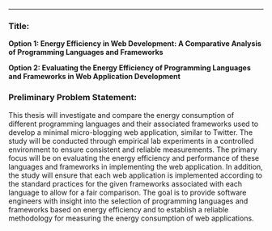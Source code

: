 
---
### Title:

**Option 1: Energy Efficiency in Web Development: A Comparative Analysis of Programming Languages and Frameworks**

**Option 2: Evaluating the Energy Efficiency of Programming Languages and Frameworks in Web Application Development**

### Preliminary Problem Statement:

This thesis will investigate and compare the energy consumption of different programming languages and their associated frameworks used to develop a minimal micro-blogging web application, similar to Twitter. The study will be conducted through empirical lab experiments in a controlled environment to ensure consistent and reliable measurements. The primary focus will be on evaluating the energy efficiency and performance of these languages and frameworks in implementing the web application. In addition, the study will ensure that each web application is implemented according to the standard practices for the given frameworks associated with each language to allow for a fair comparison. The goal is to provide software engineers with insight into the selection of programming languages and frameworks based on energy efficiency and to establish a reliable methodology for measuring the energy consumption of web applications.
